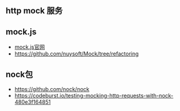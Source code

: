 ## http mock 服务
## mock.js
* [mock.js官网](http://mockjs.com/)
* https://github.com/nuysoft/Mock/tree/refactoring
## nock包
* https://github.com/nock/nock
* https://codeburst.io/testing-mocking-http-requests-with-nock-480e3f164851
